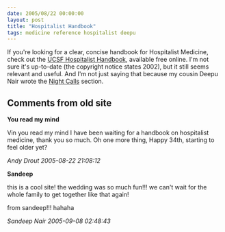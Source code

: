 ```yaml
---
date: 2005/08/22 00:00:00
layout: post
title: "Hospitalist Handbook"
tags: medicine reference hospitalist deepu
---
```


If you're looking for a clear, concise handbook for Hospitalist Medicine, check out the [UCSF Hospitalist Handbook](http://medicine.ucsf.edu/education/resed/handbook/index.html), available free online. I'm not sure it's up-to-date (the copyright notice states 2002), but it still seems relevant and useful. And I'm not just saying that because my cousin Deepu Nair wrote the [Night Calls](http://medicine.ucsf.edu/education/resed/handbook/HospH2002_C1.htm) section.

<div id="comment-box">
<h2>Comments from old site</h2>

<div class="one-comment">
<p><b>You read my mind</b></p>
<p>
Vin you read my mind I have been waiting for a handbook on hospitalist
medicine, thank you so much. Oh one more thing, Happy 34th, starting
to feel older yet?
</p>
<address class="signature">
<span class="author">Andy Drout</span>
<span class="date">2005-08-22 21:08:12</span>
</address>
</div>

<div class="one-comment">
<p><b>Sandeep</b></p>
<p>
this is a cool site!  the wedding was so much fun!!! we can't wait for
the whole family to get together like that again!
</p>

<p>
from sandeep!!! hahaha
</p>
<address class="signature">
<span class="author">Sandeep Nair</span>
<span class="date">2005-09-08 02:48:43</span>
</address>
</div>

</div>
